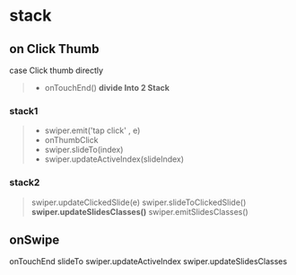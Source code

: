 # stack
## on Click Thumb 
case Click thumb directly
> - onTouchEnd()
**divide Into 2 Stack**
### stack1
> - swiper.emit('tap click' , e)
> - onThumbClick
> - swiper.slideTo(index)
> - swiper.updateActiveIndex(slideIndex)
### stack2
> swiper.updateClickedSlide(e)
> swiper.slideToClickedSlide()
> **swiper.updateSlidesClasses()**
> swiper.emitSlidesClasses()

## onSwipe
onTouchEnd
slideTo
swiper.updateActiveIndex
swiper.updateSlidesClasses